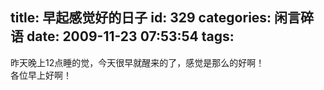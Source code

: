 title: 早起感觉好的日子
id: 329
categories: 闲言碎语
date: 2009-11-23 07:53:54
tags:
---

昨天晚上12点睡的觉，今天很早就醒来的了，感觉是那么的好啊！
</br>各位早上好啊！
